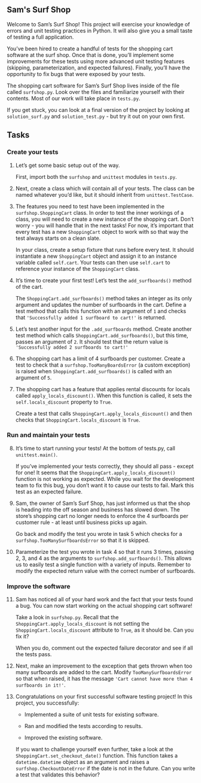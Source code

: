 ## Sam's Surf Shop

Welcome to Sam’s Surf Shop! This project will exercise your knowledge of errors and unit testing practices in Python. It will also give you a small taste of testing a full application. 

You’ve been hired to create a handful of tests for the shopping cart software at the surf shop. Once that is done, you’ll implement some improvements for these tests using more advanced unit testing features (skipping, parameterization, and expected failures). Finally, you’ll have the opportunity to fix bugs that were exposed by your tests. 

The shopping cart software for Sam’s Surf Shop lives inside of the file called `surfshop.py`. Look over the files and familiarize yourself with their contents. Most of our work will take place in `tests.py`. 

If you get stuck, you can look at a final version of the project by looking at `solution_surf.py` and `solution_test.py` - but try it out on your own first. 

## Tasks

### Create your tests

1. Let’s get some basic setup out of the way. 

   First, import both the `surfshop` and `unittest` modules in `tests.py`. 

2. Next, create a class which will contain all of your tests. The class can be named whatever you’d like, but it should inherit from `unittest.TestCase`.

3. The features you need to test have been implemented in the `surfshop.ShoppingCart` class. In order to test the inner workings of a class, you will need to create a new instance of the shopping cart. Don’t worry - you will handle that in the next tasks! For now, it’s important that every test has a new `ShoppingCart` object to work with so that way the test always starts on a clean slate. 

   In your class, create a setup fixture that runs before every test. It should instantiate a new `ShoppingCart` object and assign it to an instance variable called `self.cart`. Your tests can then use `self.cart` to reference your instance of the `ShoppingCart` class.

4. It’s time to create your first test! Let’s test the `add_surfboards()` method of the cart. 

   The `ShoppingCart.add_surfboards()` method takes an integer as its only argument and updates the number of surfboards in the cart. Define a test method that calls this function with an argument of `1` and checks that `'Successfully added 1 surfboard to cart!'` is returned.

5. Let’s test another input for the `.add_surfboards` method. Create another test method which calls `ShoppingCart.add_surfboards()`, but this time, passes an argument of `2`. It should test that the return value is `'Successfully added 2 surfboards to cart!'`

6. The shopping cart has a limit of 4 surfboards per customer. Create a test to check that a `surfshop.TooManyBoardsError` (a custom exception) is raised when `ShoppingCart.add_surfboards()` is called with an argument of `5`.

7. The shopping cart has a feature that applies rental discounts for locals called `apply_locals_discount()`. When this function is called, it sets the `self.locals_discount` property to `True`. 

   Create a test that calls `ShoppingCart.apply_locals_discount()` and then checks that `ShoppingCart.locals_discount` is `True`. 

### Run and maintain your tests

8. It’s time to start running your tests! At the bottom of tests.py, call `unittest.main()`. 

   If you’ve implemented your tests correctly, they should all pass - except for one! It seems that the `ShoppingCart.apply_locals_discount()` function is not working as expected. While you wait for the development team to fix this bug, you don’t want it to cause our tests to fail. Mark this test as an expected failure.

9. Sam, the owner of Sam’s Surf Shop, has just informed us that the shop is heading into the off season and business has slowed down. The store’s shopping cart no longer needs to enforce the 4 surfboards per customer rule - at least until business picks up again. 

   Go back and modify the test you wrote in task 5 which checks for a `surfshop.TooManySurfboardsError` so that it is skipped.

10. Parameterize the test you wrote in task 4 so that it runs 3 times, passing 2, 3, and 4 as the arguments to `surfshop.add_surfboards()`. This allows us to easily test a single function with a variety of inputs. Remember to modify the expected return value with the correct number of surfboards. 

### Improve the software

11. Sam has noticed all of your hard work and the fact that your tests found a bug. You can now start working on the actual shopping cart software!

    Take a look in `surfshop.py`. Recall that the `ShoppingCart.apply_locals_discount` is not setting the `ShoppingCart.locals_discount` attribute to `True`, as it should be. Can you fix it? 

    When you do, comment out the expected failure decorator and see if all the tests pass. 

12. Next, make an improvement to the exception that gets thrown when too many surfboards are added to the cart. Modify `TooManySurfboardsError` so that when raised, it has the message `'Cart cannot have more than 4 surfboards in it!'`.

13. Congratulations on your first successful software testing project! In this project, you successfully:

    - Implemented a suite of unit tests for existing software.

    - Ran and modified the tests according to results.

    - Improved the existing software.

    If you want to challenge yourself even further, take a look at the `ShoppingCart.set_checkout_date()` function. This function takes a `datetime.datetime` object as an argument and raises a `surfshop.CheckoutDateError` if the date is not in the future. Can you write a test that validates this behavior?